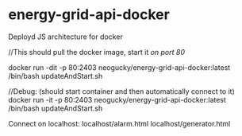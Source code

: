 # energy-grid-api-docker
Deployd JS architecture for docker 

//This should pull the docker image, start it *on port 80*

docker run -dit -p 80:2403 neogucky/energy-grid-api-docker:latest /bin/bash updateAndStart.sh

//Debug: (should start container and then automatically connect to it)
docker run -it -p 80:2403 neogucky/energy-grid-api-docker:latest /bin/bash updateAndStart.sh

Connect on localhost:
localhost/alarm.html
localhost/generator.html
